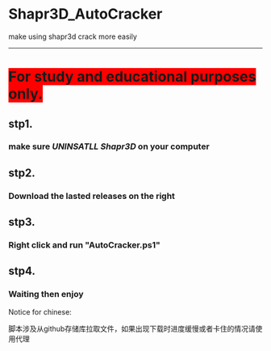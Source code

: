 # Shapr3D_AutoCracker

make using shapr3d crack more easily

***

# <span style="background-color: #FF0000">For study and educational purposes only. </span>



## stp1.

### make sure *UNINSATLL Shapr3D* on your computer

## stp2.

### Download the lasted releases on the right

## stp3.

### Right click and run "AutoCracker.ps1"

## stp4.

### Waiting then enjoy



Notice for chinese:

脚本涉及从github存储库拉取文件，如果出现下载时进度缓慢或者卡住的情况请使用代理
